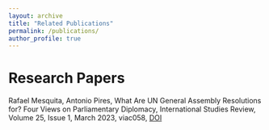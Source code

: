 ```yaml
---
layout: archive
title: "Related Publications"
permalink: /publications/
author_profile: true
---
```


Research Papers
======
Rafael Mesquita, Antonio Pires, What Are UN General Assembly Resolutions for? Four Views on Parliamentary Diplomacy, International Studies Review, Volume 25, Issue 1, March 2023, viac058, [DOI](https://doi.org/10.1093/isr/viac058)
